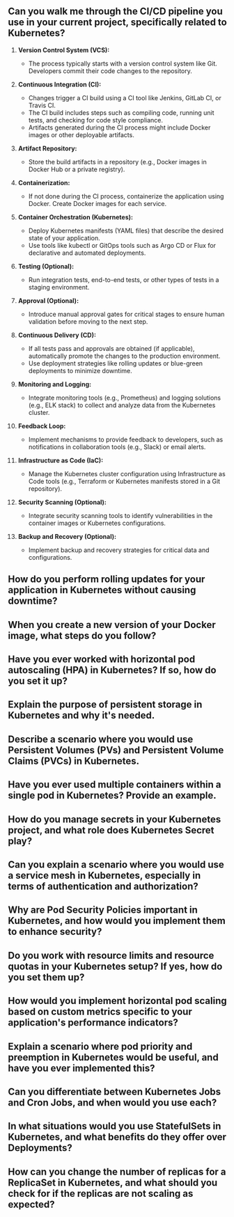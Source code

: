 ## Can you walk me through the CI/CD pipeline you use in your current project, specifically related to Kubernetes?
1. **Version Control System (VCS):**
   - The process typically starts with a version control system like Git. Developers commit their code changes to the repository.

2. **Continuous Integration (CI):**
   - Changes trigger a CI build using a CI tool like Jenkins, GitLab CI, or Travis CI.
   - The CI build includes steps such as compiling code, running unit tests, and checking for code style compliance.
   - Artifacts generated during the CI process might include Docker images or other deployable artifacts.

3. **Artifact Repository:**
   - Store the build artifacts in a repository (e.g., Docker images in Docker Hub or a private registry).

4. **Containerization:**
   - If not done during the CI process, containerize the application using Docker. Create Docker images for each service.

5. **Container Orchestration (Kubernetes):**
   - Deploy Kubernetes manifests (YAML files) that describe the desired state of your application.
   - Use tools like kubectl or GitOps tools such as Argo CD or Flux for declarative and automated deployments.

6. **Testing (Optional):**
   - Run integration tests, end-to-end tests, or other types of tests in a staging environment.

7. **Approval (Optional):**
   - Introduce manual approval gates for critical stages to ensure human validation before moving to the next step.

8. **Continuous Delivery (CD):**
   - If all tests pass and approvals are obtained (if applicable), automatically promote the changes to the production environment.
   - Use deployment strategies like rolling updates or blue-green deployments to minimize downtime.

9. **Monitoring and Logging:**
   - Integrate monitoring tools (e.g., Prometheus) and logging solutions (e.g., ELK stack) to collect and analyze data from the Kubernetes cluster.

10. **Feedback Loop:**
    - Implement mechanisms to provide feedback to developers, such as notifications in collaboration tools (e.g., Slack) or email alerts.

11. **Infrastructure as Code (IaC):**
    - Manage the Kubernetes cluster configuration using Infrastructure as Code tools (e.g., Terraform or Kubernetes manifests stored in a Git repository).

12. **Security Scanning (Optional):**
    - Integrate security scanning tools to identify vulnerabilities in the container images or Kubernetes configurations.

13. **Backup and Recovery (Optional):**
    - Implement backup and recovery strategies for critical data and configurations.

## How do you perform rolling updates for your application in Kubernetes without causing downtime?

## When you create a new version of your Docker image, what steps do you follow?

## Have you ever worked with horizontal pod autoscaling (HPA) in Kubernetes? If so, how do you set it up?

## Explain the purpose of persistent storage in Kubernetes and why it's needed.

## Describe a scenario where you would use Persistent Volumes (PVs) and Persistent Volume Claims (PVCs) in Kubernetes.

## Have you ever used multiple containers within a single pod in Kubernetes? Provide an example.

## How do you manage secrets in your Kubernetes project, and what role does Kubernetes Secret play?

## Can you explain a scenario where you would use a service mesh in Kubernetes, especially in terms of authentication and authorization?

## Why are Pod Security Policies important in Kubernetes, and how would you implement them to enhance security?

## Do you work with resource limits and resource quotas in your Kubernetes setup? If yes, how do you set them up?

## How would you implement horizontal pod scaling based on custom metrics specific to your application's performance indicators?

## Explain a scenario where pod priority and preemption in Kubernetes would be useful, and have you ever implemented this?

## Can you differentiate between Kubernetes Jobs and Cron Jobs, and when would you use each?

## In what situations would you use StatefulSets in Kubernetes, and what benefits do they offer over Deployments?

## How can you change the number of replicas for a ReplicaSet in Kubernetes, and what should you check for if the replicas are not scaling as expected?
